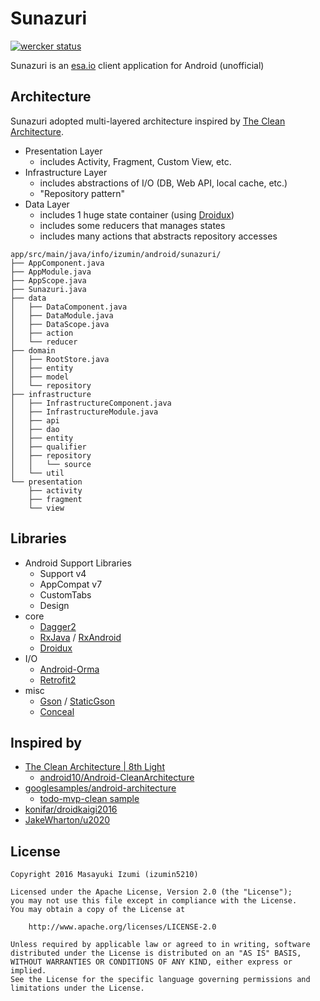 # Sunazuri
[![wercker status](https://app.wercker.com/status/91911c982144b4e89dd09c390e83a647/s/master "wercker status")](https://app.wercker.com/project/bykey/91911c982144b4e89dd09c390e83a647)

Sunazuri is an [esa.io][esa] client application for Android (unofficial)


## Architecture
Sunazuri adopted multi-layered architecture inspired by [The Clean Architecture][clean].

- Presentation Layer
    - includes Activity, Fragment, Custom View, etc.
- Infrastructure Layer
    - includes abstractions of I/O (DB, Web API, local cache, etc.)
    - "Repository pattern"
- Data Layer
    - includes 1 huge state container (using [Droidux][droidux])
    - includes some reducers that manages states
    - includes many actions that abstracts repository accesses

```
app/src/main/java/info/izumin/android/sunazuri/
├── AppComponent.java
├── AppModule.java
├── AppScope.java
├── Sunazuri.java
├── data
│   ├── DataComponent.java
│   ├── DataModule.java
│   ├── DataScope.java
│   ├── action
│   └── reducer
├── domain
│   ├── RootStore.java
│   ├── entity
│   ├── model
│   └── repository
├── infrastructure
│   ├── InfrastructureComponent.java
│   ├── InfrastructureModule.java
│   ├── api
│   ├── dao
│   ├── entity
│   ├── qualifier
│   ├── repository
│   │   └── source
│   └── util
└── presentation
    ├── activity
    ├── fragment
    └── view
```

## Libraries

- Android Support Libraries
    - Support v4
    - AppCompat v7
    - CustomTabs
    - Design
- core
    - [Dagger2](http://google.github.io/dagger/)
    - [RxJava](https://github.com/ReactiveX/RxJava) / [RxAndroid](https://github.com/ReactiveX/RxAndroid)
    - [Droidux][droidux]
- I/O
    - [Android-Orma](https://github.com/gfx/Android-Orma)
    - [Retrofit2](http://square.github.io/retrofit/)
- misc
    - [Gson](https://github.com/facebook/conceal) / [StaticGson](https://github.com/gfx/StaticGson)
    - [Conceal](https://github.com/facebook/conceal)

## Inspired by

- [The Clean Architecture | 8th Light][clean]
    - [android10/Android-CleanArchitecture][clean-app]
- [googlesamples/android-architecture][googlesample]
    - [todo-mvp-clean sample][googleclean]
- [konifar/droidkaigi2016][droidkaigi2016]
- [JakeWharton/u2020][u2020]


## License

```
Copyright 2016 Masayuki Izumi (izumin5210)

Licensed under the Apache License, Version 2.0 (the "License");
you may not use this file except in compliance with the License.
You may obtain a copy of the License at

    http://www.apache.org/licenses/LICENSE-2.0

Unless required by applicable law or agreed to in writing, software
distributed under the License is distributed on an "AS IS" BASIS,
WITHOUT WARRANTIES OR CONDITIONS OF ANY KIND, either express or implied.
See the License for the specific language governing permissions and
limitations under the License.
```

[esa]: https://esa.io/
[clean]: https://blog.8thlight.com/uncle-bob/2012/08/13/the-clean-architecture.html
[clean-app]: https://github.com/android10/Android-CleanArchitecture
[droidkaigi2016]: https://github.com/konifar/droidkaigi2016/
[googlesample]: https://github.com/googlesamples/android-architecture
[googleclean]: https://github.com/googlesamples/android-architecture/tree/todo-mvp-clean/
[u2020]: https://github.com/JakeWharton/u2020
[droidux]: https://github.com/izumin5210/Droidux
